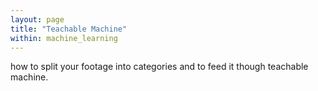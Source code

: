 ```yaml
---
layout: page
title: "Teachable Machine"
within: machine_learning
---
```


how to split your footage into categories and to feed it though teachable machine.